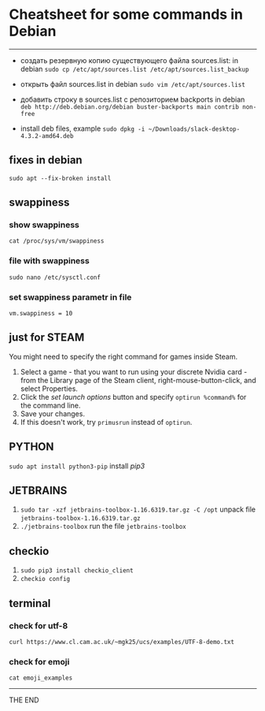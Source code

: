 # Cheatsheet for some commands in Debian

---

- создать резервную копию существующего файла sources.list: in debian
`sudo cp /etc/apt/sources.list /etc/apt/sources.list_backup`

- открыть файл sources.list in debian
`sudo vim /etc/apt/sources.list`

- добавить строку в sources.list с репозиторием backports in debian
`deb http://deb.debian.org/debian buster-backports main contrib non-free`

- install deb files, example
`sudo dpkg -i ~/Downloads/slack-desktop-4.3.2-amd64.deb`

## fixes in debian
`sudo apt --fix-broken install`

## swappiness

### show swappiness
`cat /proc/sys/vm/swappiness`

### file with swappiness
`sudo nano /etc/sysctl.conf`

### set swappiness parametr in file
`vm.swappiness = 10`

## just for STEAM
You might need to specify the right command for games inside Steam.

1. Select a game - that you want to run using your discrete Nvidia card - from
the Library page of the Steam client, right-mouse-button-click, and select
Properties.
2. Click the _set launch options_ button and specify `optirun %command%` for
   the command line.
3. Save your changes.
4. If this doesn't work, try `primusrun` instead of `optirun`.

## PYTHON
`sudo apt install python3-pip` install _pip3_

## JETBRAINS
1. `sudo tar -xzf jetbrains-toolbox-1.16.6319.tar.gz -C /opt` unpack file
   `jetbrains-toolbox-1.16.6319.tar.gz`
2. `./jetbrains-toolbox` run the file `jetbrains-toolbox`

## checkio
1. `sudo pip3 install checkio_client`
2. `checkio config`

## terminal

### check for utf-8
`curl https://www.cl.cam.ac.uk/~mgk25/ucs/examples/UTF-8-demo.txt`

### check for emoji
`cat emoji_examples`

---

THE END
